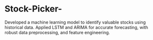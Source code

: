 # Stock-Picker-
Developed a machine learning model to identify valuable stocks using historical data. Applied LSTM and ARIMA for accurate forecasting, with robust data preprocessing, and feature engineering.
